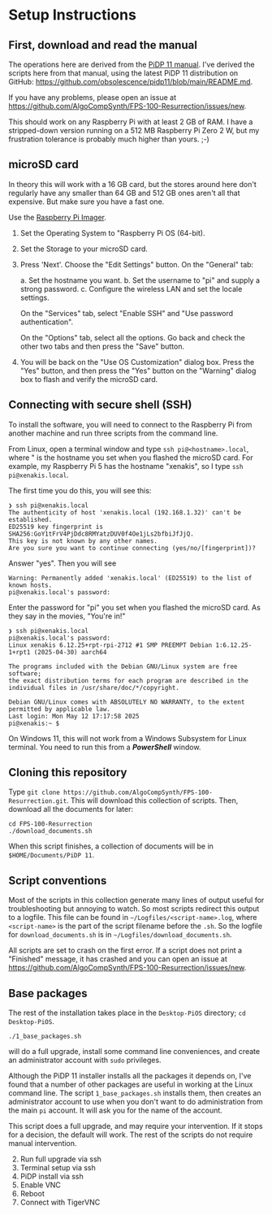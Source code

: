 # Setup Instructions

## First, download and read the manual

The operations here are derived from the 
[PiDP 11 manual](https://obsolescence.dev/pidp11/PiDP-11_Manual.pdf).
I've derived the scripts here from that manual, using the latest
PiDP 11 distribution on GitHub:
<https://github.com/obsolescence/pidp11/blob/main/README.md>.

If you have any problems, please open an issue at
<https://github.com/AlgoCompSynth/FPS-100-Resurrection/issues/new>.

This should work on any Raspberry Pi with at least 2 GB of RAM. I
have a stripped-down version running on a 512 MB Raspberry Pi
Zero 2 W, but my frustration tolerance is probably much higher than
yours. ;-)

## microSD card

In theory this will work with a 16 GB card, but the stores around
here don't regularly have any smaller than 64 GB and 512 GB ones
aren't all that expensive. But make sure you have a fast one.

Use the [Raspberry Pi Imager](https://www.raspberrypi.com/software/).

1. Set the Operating System to "Raspberry Pi OS (64-bit).
2. Set the Storage to your microSD card.
3. Press 'Next'. Choose the "Edit Settings" button. On the "General" tab:

    a. Set the hostname you want.
    b. Set the username to "pi" and supply a strong password.
    c. Configure the wireless LAN and set the locale settings.

    On the "Services" tab, select "Enable SSH" and "Use password authentication".

    On the "Options" tab, select all the options. Go back and check the other
    two tabs and then press the "Save" button.

4. You will be back on the "Use OS Customization" dialog box. Press the "Yes"
button, and then press the "Yes" button on the "Warning" dialog box to flash
and verify the microSD card.

## Connecting with secure shell (SSH)

To install the software, you will need to connect to the Raspberry Pi
from another machine and run three scripts from the command line.

From Linux, open a terminal window and type `ssh pi@<hostname>.local`,
where "<hostname> is the hostname you set when you flashed the microSD
card. For example, my Raspberry Pi 5 has the hostname "xenakis", so I
type `ssh pi@xenakis.local`.

The first time you do this, you will see this:

```
❯ ssh pi@xenakis.local
The authenticity of host 'xenakis.local (192.168.1.32)' can't be established.
ED25519 key fingerprint is SHA256:GoY1tFrV4PjDdc8RMYatzDUV0f4Oe1jLs2bfbiJfJjQ.
This key is not known by any other names.
Are you sure you want to continue connecting (yes/no/[fingerprint])?
```

Answer "yes". Then you will see

```
Warning: Permanently added 'xenakis.local' (ED25519) to the list of known hosts.
pi@xenakis.local's password:
```

Enter the password for "pi" you set when you flashed the microSD card.
As they say in the movies, "You're in!"

```
❯ ssh pi@xenakis.local 
pi@xenakis.local's password: 
Linux xenakis 6.12.25+rpt-rpi-2712 #1 SMP PREEMPT Debian 1:6.12.25-1+rpt1 (2025-04-30) aarch64

The programs included with the Debian GNU/Linux system are free software;
the exact distribution terms for each program are described in the
individual files in /usr/share/doc/*/copyright.

Debian GNU/Linux comes with ABSOLUTELY NO WARRANTY, to the extent
permitted by applicable law.
Last login: Mon May 12 17:17:58 2025
pi@xenakis:~ $
```

On Windows 11, this will not work from a Windows Subsystem for Linux
terminal. You need to run this from a ***PowerShell*** window.

## Cloning this repository

Type `git clone https://github.com/AlgoCompSynth/FPS-100-Resurrection.git`.
This will download this collection of scripts. Then, download all the
documents for later:

```
cd FPS-100-Resurrection
./download_documents.sh
```

When this script finishes, a collection of documents will be in
`$HOME/Documents/PiDP 11`.

## Script conventions

Most of the scripts in this collection generate many lines of output
useful for troubleshooting but annoying to watch. So most scripts
redirect this output to a logfile. This file can be found in
`~/Logfiles/<script-name>.log`, where `<script-name>` is the part
of the script filename before the `.sh`. So the logfile for
`download_documents.sh` is in `~/Logfiles/download_documents.sh`.

All scripts are set to crash on the first error. If a script
does not print a "Finished" message, it has crashed and you
can open an issue at
<https://github.com/AlgoCompSynth/FPS-100-Resurrection/issues/new>.

## Base packages

The rest of the installation takes place in the `Desktop-PiOS` directory;
`cd Desktop-PiOS`.

```
./1_base_packages.sh
```

will do a full upgrade, install some command line conveniences,
and create an administrator account with `sudo` privileges.

Although the PiDP 11 installer installs all the packages it depends
on, I've found that a number of other packages are useful in working
at the Linux command line. The script `1_base_packages.sh` installs
them, then creates an administrator account to use when you don't
want to do administration from the main `pi` account. It will ask
you for the name of the account.

This script does a full upgrade, and may require your intervention.
If it stops for a decision, the default will work. The rest of the
scripts do not require manual intervention.

2. Run full upgrade via ssh
3. Terminal setup via ssh
4. PiDP install via ssh
5. Enable VNC
6. Reboot
7. Connect with TigerVNC
